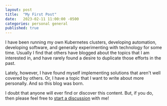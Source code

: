 ```yaml
---
layout: post
title:  "My First Post"
date:   2023-02-11 11:00:00 -0500
categories: personal general
published: true
---
```

I have been running my own Kubernetes clusters, developing automation, developing software, and generally experimenting with technology for some time. Usually I find that others have blogged about the topics that I am interested in, and have rarely found a desire to duplicate those efforts in the past.  

Lately, however, I have found myself implementing solutions that aren't well covered by others.  Or, I have a topic that I want to write about more personally.  And so this blog was born.

I doubt that anyone will ever find or discover this content.  But, if you do, then please feel free to [start a discussion][github-discussions] with me!

[github-discussions]: https://github.com/scottharwell/scottharwell.github.io/discussions
